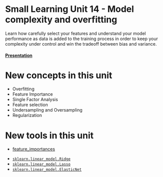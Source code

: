 # Small Learning Unit 14 - Model complexity and overfitting

Learn how carefully select your features and understand your model performance as data is added to the training process
in order to keep your complexity under control and win the tradeoff between bias and variance.

#### [Presentation](https://docs.google.com/presentation/d/1h12HQU8_0msGjzkLRUkzEn9LOtfdmpsCEpBp2XqX3tA/edit?usp=sharing)


# New concepts in this unit

- Overfitting
- Feature Importance
- Single Factor Analysis
- Feature selection 
- Undersampling and Oversampling
- Regularization


# New tools in this unit
- [feature_importances](http://scikit-learn.org/stable/auto_examples/ensemble/plot_forest_importances.html)
* [`sklearn.linear_model.Ridge`](https://scikit-learn.org/stable/modules/generated/sklearn.linear_model.Ridge.html)
* [`sklearn.linear_model.Lasso`](https://scikit-learn.org/stable/modules/generated/sklearn.linear_model.Lasso.html)
* [`sklearn.linear_model.ElasticNet`](https://scikit-learn.org/stable/modules/generated/sklearn.linear_model.ElasticNet.html)
